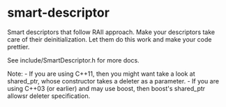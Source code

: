 smart-descriptor
================

Smart descriptors that follow RAII approach.
Make your descriptors take care of their deinitialization. Let them do this work and make
your code prettier.

See include/SmartDescriptor.h for more docs.

Note:
    - If you are using C++11, then you might want take a look at shared_ptr,
      whose constructor takes a deleter as a parameter.
    - If you are using C++03 (or earlier) and may use boost, then boost's shared_ptr allowsr
      deleter specification.
